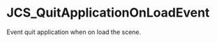 <div id="content-header">
  <h1>JCS_QuitApplicationOnLoadEvent</h1>
</div>

<p>
  Event quit application when on load the scene.
</p>
